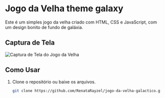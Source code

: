 # Jogo da Velha theme galaxy

Este é um simples jogo da velha criado com HTML, CSS e JavaScript, com um design bonito de fundo de galáxia.

## Captura de Tela

![Captura de Tela do Jogo da Velha]((https://br.pinterest.com/pin/158189005657521403/))

## Como Usar

1. Clone o repositório ou baixe os arquivos.
   ```bash
   git clone https://github.com/RenataRayzel/jogo-da-velha-galactico.git

